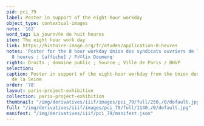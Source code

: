 ```yaml
---
pid: pci_79
label: Poster in support of the eight-hour workday
object_type: contextual-images
note: '162'
word_tag: La journ√©e de huit heures
item: The eight hour work day
link: https://histoire-image.org/fr/etudes/application-8-heures
notes: 'Poster for the 8 hour workday Union des syndicats ouvriers de la Seine. Les
  8 heures : [affiche] / F√©lix Doumenq'
rights: Droits ; domaine public ; Source ; Ville de Paris / BHVP
selection: 
caption: Poster in support of the eight-hour workday from the Union des syndicat ourvriers
  de la Seine
order: '78'
layout: paris-project-exhibition
collection: paris-project-exhibition
thumbnail: "/img/derivatives/iiif/images/pci_79/full/250,/0/default.jpg"
full: "/img/derivatives/iiif/images/pci_79/full/1140,/0/default.jpg"
manifest: "/img/derivatives/iiif/pci_79/manifest.json"
---
```

